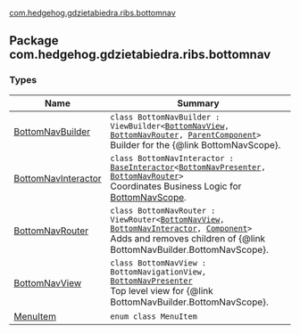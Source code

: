[com.hedgehog.gdzietabiedra.ribs.bottomnav](./index.md)

## Package com.hedgehog.gdzietabiedra.ribs.bottomnav

### Types

| Name | Summary |
|---|---|
| [BottomNavBuilder](-bottom-nav-builder/index.md) | `class BottomNavBuilder : ViewBuilder<`[`BottomNavView`](-bottom-nav-view/index.md)`, `[`BottomNavRouter`](-bottom-nav-router/index.md)`, `[`ParentComponent`](-bottom-nav-builder/-parent-component/index.md)`>`<br>Builder for the {@link BottomNavScope}. |
| [BottomNavInteractor](-bottom-nav-interactor/index.md) | `class BottomNavInteractor : `[`BaseInteractor`](../com.uber.rib.core/-base-interactor/index.md)`<`[`BottomNavPresenter`](-bottom-nav-interactor/-bottom-nav-presenter/index.md)`, `[`BottomNavRouter`](-bottom-nav-router/index.md)`>`<br>Coordinates Business Logic for [BottomNavScope](#). |
| [BottomNavRouter](-bottom-nav-router/index.md) | `class BottomNavRouter : ViewRouter<`[`BottomNavView`](-bottom-nav-view/index.md)`, `[`BottomNavInteractor`](-bottom-nav-interactor/index.md)`, `[`Component`](-bottom-nav-builder/-component/index.md)`>`<br>Adds and removes children of {@link BottomNavBuilder.BottomNavScope}. |
| [BottomNavView](-bottom-nav-view/index.md) | `class BottomNavView : BottomNavigationView, `[`BottomNavPresenter`](-bottom-nav-interactor/-bottom-nav-presenter/index.md)<br>Top level view for {@link BottomNavBuilder.BottomNavScope}. |
| [MenuItem](-menu-item/index.md) | `enum class MenuItem` |
